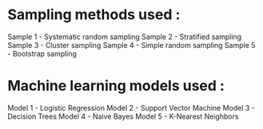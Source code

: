 # Sampling methods used : 
Sample 1 - Systematic random sampling 
Sample 2 - Stratified sampling 
Sample 3 - Cluster sampling 
Sample 4 - Simple random sampling 
Sample 5 - Bootstrap sampling 

# Machine learning models used : 
Model 1 - Logistic Regression 
Model 2 - Support Vector Machine
Model 3 - Decision Trees 
Model 4 - Naive Bayes
Model 5 - K-Nearest Neighbors 
